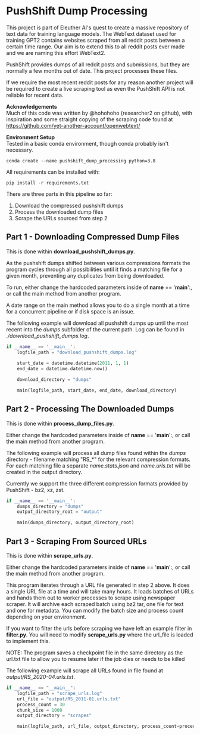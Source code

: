 # PushShift Dump Processing

This project is part of Eleuther AI's quest to create a massive repository of text data for training language models. The WebText dataset used for training GPT2 contains websites scraped from all reddit posts between a certain time range. Our aim is to extend this to all reddit posts ever made and we are naming this effort WebText2.

PushShift provides dumps of all reddit posts and submissions, but they are normally a few months out of date. This project processes these files. 

If we require the most recent reddit posts for any reason another project will be required to create a live scraping tool as even the PushShift API is not reliable for recent data.

**Acknowledgements**  
Much of this code was written by @hohohoho (researcher2 on github), with inspiration and some straight copying of the scraping code found at https://github.com/yet-another-account/openwebtext/

**Environment Setup**  
Tested in a basic conda environment, though conda probably isn't necessary.

```conda create --name pushshift_dump_processing python=3.8```

All requirements can be installed with: 

```pip install -r requirements.txt```

There are three parts in this pipeline so far:

1. Download the compressed pushshift dumps
2. Process the downloaded dump files
3. Scrape the URLs sourced from step 2



## Part 1 - Downloading Compressed Dump Files

This is done within **download_pushshift_dumps.py**.

As the pushshift dumps shifted between various compressions formats the program cycles through all possibilities until it finds a matching file for a given month, preventing any duplicates from being downloaded.

To run, either change the hardcoded parameters inside of __name__ == '__main__':, or call the main method from another program. 

A date range on the main method allows you to do a single month at a time for a concurrent pipeline or if disk space is an issue.

The following example will download all pushshift dumps up until the most recent into the *dumps* subfolder of the current path. Log can be found in *./download_pushshift_dumps.log*.

```python
if __name__ == '__main__':
    logfile_path = "download_pushshift_dumps.log"
    
    start_date = datetime.datetime(2011, 1, 1)    
    end_date = datetime.datetime.now()

    download_directory = "dumps"

    main(logfile_path, start_date, end_date, download_directory) 
```
 

## Part 2 - Processing The Downloaded Dumps

This is done within **process_dump_files.py**.

Either change the hardcoded parameters inside of __name__ == '__main__':, or call the main method from another program. 

The following example will process all dump files found within the *dumps* directory - filename matching "RS_*" for the relevant compression formats. For each matching file a separate *name.stats.json* and *name.urls.txt* will be created in the output directory.

Currently we support the three different compression formats provided by PushShift - bz2, xz, zst.

```python
if __name__ == '__main__':
    dumps_directory = "dumps"
    output_directory_root = "output"

    main(dumps_directory, output_directory_root)
```

## Part 3 - Scraping From Sourced URLs

This is done within **scrape_urls.py**. 

Either change the hardcoded parameters inside of __name__ == '__main__':, or call the main method from another program.

This program iterates through a URL file generated in step 2 above. It does a single URL file at a time and will take many hours. It loads batches of URLs and hands them out to worker processes to scrape using newspaper scraper. It will archive each scraped batch using bz2 tar, one file for text and one for metadata. You can modify the batch size and process count depending on your environment.

If you want to filter the urls before scraping we have left an example filter in **filter.py**. You will need to modify **scrape_urls.py** where the url_file is loaded to implement this.

NOTE: The program saves a checkpoint file in the same directory as the url.txt file to allow you to resume later if the job dies or needs to be killed

The following example will scrape all URLs found in file found at *output/RS_2020-04.urls.txt*.

```python
if __name__ == "__main__":
    logfile_path = "scrape_urls.log"
    url_file = "output/RS_2011-01.urls.txt"
    process_count = 30
    chunk_size = 1000
    output_directory = "scrapes"

    main(logfile_path, url_file, output_directory, process_count=process_count)
```